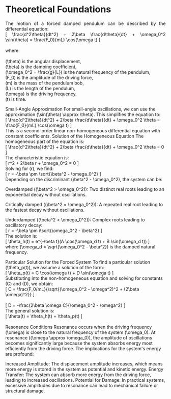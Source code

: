 # Theoretical Foundations
<p align="justify">
The motion of a forced damped pendulum can be described by the differential equation:<br/>
[
\frac{d^2\theta}{dt^2} + 2\beta \frac{d\theta}{dt} + \omega_0^2 \sin(\theta) = \frac{F_0}{mL} \cos(\omega t)
]<br/><br/>
where:
<br/><br/>
(\theta) is the angular displacement,<br/>
(\beta) is the damping coefficient,<br/>
(\omega_0^2 = \frac{g}{L}) is the natural frequency of the pendulum,<br/>
(F_0) is the amplitude of the driving force,<br/>
(m) is the mass of the pendulum bob,<br/>
(L) is the length of the pendulum,<br/>
(\omega) is the driving frequency,<br/>
(t) is time.

Small-Angle Approximation
For small-angle oscillations, we can use the approximation (\sin(\theta) \approx \theta). This simplifies the equation to:<br/>
[
\frac{d^2\theta}{dt^2} + 2\beta \frac{d\theta}{dt} + \omega_0^2 \theta = \frac{F_0}{mL} \cos(\omega t)
]<br/>
This is a second-order linear non-homogeneous differential equation with constant coefficients.
Solution of the Homogeneous Equation
The homogeneous part of the equation is:<br/>
[
\frac{d^2\theta}{dt^2} + 2\beta \frac{d\theta}{dt} + \omega_0^2 \theta = 0
]<br/>
The characteristic equation is:<br/>
[
r^2 + 2\beta r + \omega_0^2 = 0
]<br/>
Solving for (r), we find:<br/>
[
r = -\beta \pm \sqrt{\beta^2 - \omega_0^2}
]<br/>
Depending on the discriminant (\beta^2 - \omega_0^2), the system can be:

Overdamped ((\beta^2 > \omega_0^2)): Two distinct real roots leading to an exponential decay without oscillations.

Critically damped ((\beta^2 = \omega_0^2)): A repeated real root leading to the fastest decay without oscillations.

Underdamped ((\beta^2 < \omega_0^2)): Complex roots leading to oscillatory decay:<br/>
[
r = -\beta \pm i\sqrt{\omega_0^2 - \beta^2}
]<br/>
The solution is:<br/>
[
\theta_h(t) = e^{-\beta t}(A \cos(\omega_d t) + B \sin(\omega_d t))
]<br/>
where (\omega_d = \sqrt{\omega_0^2 - \beta^2}) is the damped natural frequency.


Particular Solution for the Forced System
To find a particular solution (\theta_p(t)), we assume a solution of the form:<br/>
[
\theta_p(t) = C \cos(\omega t) + D \sin(\omega t)
]<br/>
Substituting into the non-homogeneous equation and solving for constants (C) and (D), we obtain:<br/>
[
C = \frac{F_0/mL}{\sqrt{(\omega_0^2 - \omega^2)^2 + (2\beta \omega)^2}}
]<br/><br/>
[
D = -\frac{2\beta \omega C}{\omega_0^2 - \omega^2}
]<br/>
The general solution is:<br/>
[
\theta(t) = \theta_h(t) + \theta_p(t)
]<br/><br/>
Resonance Conditions
Resonance occurs when the driving frequency (\omega) is close to the natural frequency of the system (\omega_0). At resonance ((\omega \approx \omega_0)), the amplitude of oscillations becomes significantly large because the system absorbs energy most efficiently from the driving force.
The implications for the system's energy are profound:

Increased Amplitude: The displacement amplitude increases, which means more energy is stored in the system as potential and kinetic energy.
Energy Transfer: The system can absorb more energy from the driving force, leading to increased oscillations.
Potential for Damage: In practical systems, excessive amplitudes due to resonance can lead to mechanical failure or structural damage.
</p>

